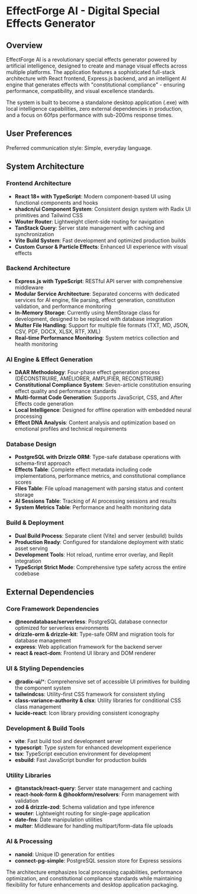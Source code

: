 # EffectForge AI - Digital Special Effects Generator

## Overview

EffectForge AI is a revolutionary special effects generator powered by artificial intelligence, designed to create and manage visual effects across multiple platforms. The application features a sophisticated full-stack architecture with React frontend, Express.js backend, and an intelligent AI engine that generates effects with "constitutional compliance" - ensuring performance, compatibility, and visual excellence standards.

The system is built to become a standalone desktop application (.exe) with local intelligence capabilities, zero external dependencies in production, and a focus on 60fps performance with sub-200ms response times.

## User Preferences

Preferred communication style: Simple, everyday language.

## System Architecture

### Frontend Architecture
- **React 18+ with TypeScript**: Modern component-based UI using functional components and hooks
- **shadcn/ui Component System**: Consistent design system with Radix UI primitives and Tailwind CSS
- **Wouter Router**: Lightweight client-side routing for navigation
- **TanStack Query**: Server state management with caching and synchronization
- **Vite Build System**: Fast development and optimized production builds
- **Custom Cursor & Particle Effects**: Enhanced UI experience with visual effects

### Backend Architecture
- **Express.js with TypeScript**: RESTful API server with comprehensive middleware
- **Modular Service Architecture**: Separated concerns with dedicated services for AI engine, file parsing, effect generation, constitution validation, and performance monitoring
- **In-Memory Storage**: Currently using MemStorage class for development, designed to be replaced with database integration
- **Multer File Handling**: Support for multiple file formats (TXT, MD, JSON, CSV, PDF, DOCX, XLSX, RTF, XML)
- **Real-time Performance Monitoring**: System metrics collection and health monitoring

### AI Engine & Effect Generation
- **DAAR Methodology**: Four-phase effect generation process (DÉCONSTRUIRE, AMÉLIORER, AMPLIFIER, RECONSTRUIRE)
- **Constitutional Compliance System**: Seven-article constitution ensuring effect quality and performance standards
- **Multi-format Code Generation**: Supports JavaScript, CSS, and After Effects code generation
- **Local Intelligence**: Designed for offline operation with embedded neural processing
- **Effect DNA Analysis**: Content analysis and optimization based on emotional profiles and technical requirements

### Database Design
- **PostgreSQL with Drizzle ORM**: Type-safe database operations with schema-first approach
- **Effects Table**: Complete effect metadata including code implementations, performance metrics, and constitutional compliance scores
- **Files Table**: File upload management with parsing status and content storage
- **AI Sessions Table**: Tracking of AI processing sessions and results
- **System Metrics Table**: Performance and health monitoring data

### Build & Deployment
- **Dual Build Process**: Separate client (Vite) and server (esbuild) builds
- **Production Ready**: Configured for standalone deployment with static asset serving
- **Development Tools**: Hot reload, runtime error overlay, and Replit integration
- **TypeScript Strict Mode**: Comprehensive type safety across the entire codebase

## External Dependencies

### Core Framework Dependencies
- **@neondatabase/serverless**: PostgreSQL database connector optimized for serverless environments
- **drizzle-orm & drizzle-kit**: Type-safe ORM and migration tools for database management
- **express**: Web application framework for the backend server
- **react & react-dom**: Frontend UI library and DOM renderer

### UI & Styling Dependencies
- **@radix-ui/***: Comprehensive set of accessible UI primitives for building the component system
- **tailwindcss**: Utility-first CSS framework for consistent styling
- **class-variance-authority & clsx**: Utility libraries for conditional CSS class management
- **lucide-react**: Icon library providing consistent iconography

### Development & Build Tools
- **vite**: Fast build tool and development server
- **typescript**: Type system for enhanced development experience
- **tsx**: TypeScript execution environment for development
- **esbuild**: Fast JavaScript bundler for production builds

### Utility Libraries
- **@tanstack/react-query**: Server state management and caching
- **react-hook-form & @hookform/resolvers**: Form management with validation
- **zod & drizzle-zod**: Schema validation and type inference
- **wouter**: Lightweight routing for single-page application
- **date-fns**: Date manipulation utilities
- **multer**: Middleware for handling multipart/form-data file uploads

### AI & Processing
- **nanoid**: Unique ID generation for entities
- **connect-pg-simple**: PostgreSQL session store for Express sessions

The architecture emphasizes local processing capabilities, performance optimization, and constitutional compliance standards while maintaining flexibility for future enhancements and desktop application packaging.